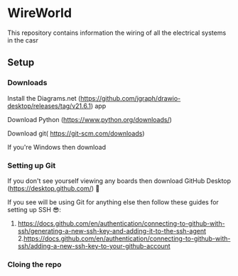 # WireWorld
This repository contains information the wiring of all the electrical systems in the casr


## Setup
### Downloads
Install the Diagrams.net (https://github.com/jgraph/drawio-desktop/releases/tag/v21.6.1) app

Download Python (https://www.python.org/downloads/)

Download git( https://git-scm.com/downloads)

If you're Windows then download

### Setting up Git
If you don't see yourself viewing any boards then download GitHub Desktop (https://desktop.github.com/) :vomiting_face:

If you see will be using Git for anything else then follow these guides for setting up SSH :sunglasses::
1. https://docs.github.com/en/authentication/connecting-to-github-with-ssh/generating-a-new-ssh-key-and-adding-it-to-the-ssh-agent
2.https://docs.github.com/en/authentication/connecting-to-github-with-ssh/adding-a-new-ssh-key-to-your-github-account


### Cloing the repo




